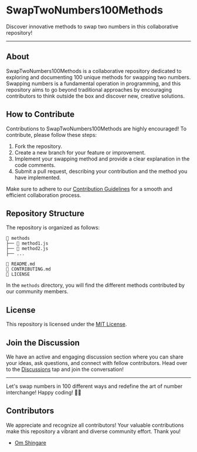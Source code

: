 # SwapTwoNumbers100Methods

Discover innovative methods to swap two numbers in this collaborative repository!

---

## About

SwapTwoNumbers100Methods is a collaborative repository dedicated to exploring and documenting 100 unique methods for swapping two numbers. Swapping numbers is a fundamental operation in programming, and this repository aims to go beyond traditional approaches by encouraging contributors to think outside the box and discover new, creative solutions.

## How to Contribute

Contributions to SwapTwoNumbers100Methods are highly encouraged! To contribute, please follow these steps:

1. Fork the repository.
2. Create a new branch for your feature or improvement.
3. Implement your swapping method and provide a clear explanation in the code comments.
4. Submit a pull request, describing your contribution and the method you have implemented.

Make sure to adhere to our [Contribution Guidelines](CONTRIBUTING.md) for a smooth and efficient collaboration process.

## Repository Structure

The repository is organized as follows:

```plaintext
📁 methods
├── 📄 method1.js
├── 📄 method2.js
├── ...

📄 README.md
📄 CONTRIBUTING.md
📄 LICENSE
```


In the `methods` directory, you will find the different methods contributed by our community members.

## License

This repository is licensed under the [MIT License](LICENSE.txt).


## Join the Discussion

We have an active and engaging discussion section where you can share your ideas, ask questions, and connect with fellow contributors. Head over to the [Discussions](https://github.com/ShingareOm/SwapTwoNumbers100Methods/discussions) tap and join the conversation!

---

Let's swap numbers in 100 different ways and redefine the art of number interchange! Happy coding! 🚀✨

## Contributors

We appreciate and recognize all contributors! Your valuable contributions make this repository a vibrant and diverse community effort. Thank you!

- [Om Shingare](https://github.com/ShingareOm)
